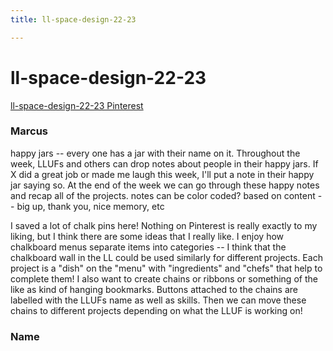 ```yaml
---
title: ll-space-design-22-23

---
```


# ll-space-design-22-23

[ll-space-design-22-23 Pinterest](https://pin.it/4V746Hf)

### Marcus

happy jars -- every one has a jar with their name on it. Throughout the week, LLUFs and others can drop notes about people in their happy jars. If X did a great job or made me laugh this week, I'll put a note in their happy jar saying so. At the end of the week we can go through these happy notes and recap all of the projects. 
notes can be color coded? based on content -- big up, thank you, nice memory, etc

I saved a lot of chalk pins here! Nothing on Pinterest is really exactly to my liking, but I think there are some ideas that I really like. I enjoy how chalkboard menus separate items into categories -- I think that the chalkboard wall in the LL could be used similarly for different projects. Each project is a "dish" on the "menu" with "ingredients" and "chefs" that help to complete them! I also want to create chains or ribbons or something of the like as kind of hanging bookmarks. Buttons attached to the chains are labelled with the LLUFs name as well as skills. Then we can move these chains to different projects depending on what the LLUF is working on! 

### Name